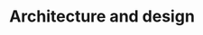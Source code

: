 ---
id: architecture-and-design
title: Architecture and design
slug: /architecture-and-design
sidebar_label: Architecture and design
---